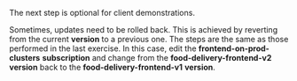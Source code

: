The next step is optional for client demonstrations.

Sometimes, updates need to be rolled back. This is achieved by reverting from the current **version** to a previous one. The steps are the same as those performed in the last exercise. In this case, edit the **frontend-on-prod-clusters** **subscription** and change from the **food-delivery-frontend-v2** **version** back to the **food-delivery-frontend-v1** **version**.
